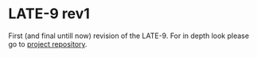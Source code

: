 # LATE-9 rev1

First (and final untill now) revision of the LATE-9. For in depth look please go to [project repository](https://github.com/rookiebwoy/late-9).


